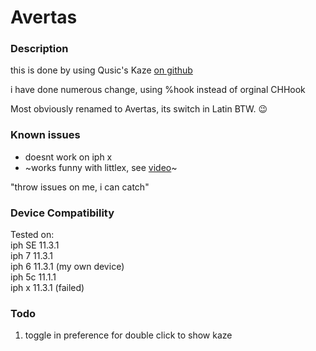 # Avertas

### Description

this is done by using Qusic's Kaze [on github](https://github.com/Qusic/Kaze)

i have done numerous change, using %hook instead of orginal CHHook

Most obviously renamed to Avertas, its switch in Latin BTW. 😉

### Known issues
* doesnt work on iph x
* ~works funny with littlex, see [video](https://imgur.com/gallery/jNBa2lU)~

"throw issues on me, i can catch"

### Device Compatibility
Tested on: <br/>
iph SE 11.3.1 <br/>
iph 7  11.3.1 <br/>
iph 6  11.3.1 (my own device)<br/>
iph 5c 11.1.1 <br/>
iph x  11.3.1 (failed)<br/>



### Todo
1. toggle in preference for double click to show kaze


